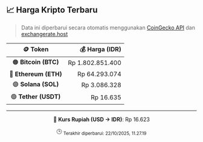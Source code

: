 

<!-- HARGA_KRIPTO -->
## 📈 Harga Kripto Terbaru

> Data ini diperbarui secara otomatis menggunakan [CoinGecko API](https://www.coingecko.com/) dan [exchangerate.host](https://exchangerate.host/)

<div align="center">

| 🪙 Token | 💰 Harga (IDR) |
|:------:|---------------:|
| 🟠 **Bitcoin (BTC)**   | Rp 1.802.851.400 |
| 🔵 **Ethereum (ETH)**  | Rp 64.293.074 |
| 🟣 **Solana (SOL)**    | Rp 3.086.328 |
| 🟢 **Tether (USDT)**   | Rp 16.635 |

---

💱 **Kurs Rupiah (USD → IDR)**: Rp 16.623

🕒 <sub>Terakhir diperbarui: 22/10/2025, 11.27.19</sub>

</div>
<!-- /HARGA_KRIPTO -->